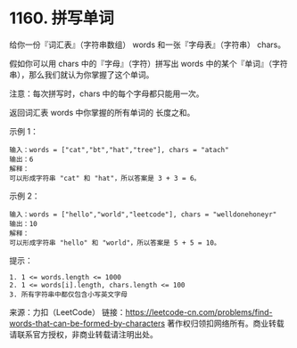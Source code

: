 # 1160. 拼写单词
给你一份『词汇表』（字符串数组） words 和一张『字母表』（字符串） chars。

假如你可以用 chars 中的『字母』（字符）拼写出 words 中的某个『单词』（字符串），那么我们就认为你掌握了这个单词。

注意：每次拼写时，chars 中的每个字母都只能用一次。

返回词汇表 words 中你掌握的所有单词的 长度之和。

示例 1：
```text
输入：words = ["cat","bt","hat","tree"], chars = "atach"
输出：6
解释： 
可以形成字符串 "cat" 和 "hat"，所以答案是 3 + 3 = 6。
```

示例 2：
```text
输入：words = ["hello","world","leetcode"], chars = "welldonehoneyr"
输出：10
解释：
可以形成字符串 "hello" 和 "world"，所以答案是 5 + 5 = 10。
```

提示：

    1. 1 <= words.length <= 1000
    2. 1 <= words[i].length, chars.length <= 100
    3. 所有字符串中都仅包含小写英文字母

来源：力扣（LeetCode）
链接：https://leetcode-cn.com/problems/find-words-that-can-be-formed-by-characters
著作权归领扣网络所有。商业转载请联系官方授权，非商业转载请注明出处。